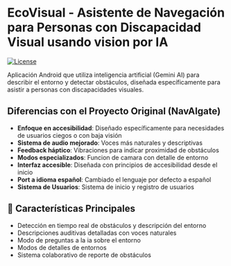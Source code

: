 # EcoVisual - Asistente de Navegación para Personas con Discapacidad Visual usando vision por IA

[![License](https://img.shields.io/badge/license-MIT-blue.svg)](LICENSE)

Aplicación Android que utiliza inteligencia artificial (Gemini AI) para describir el entorno y detectar obstáculos, diseñada específicamente para asistir a personas con discapacidades visuales.

##  Diferencias con el Proyecto Original (NavAIgate)

-  **Enfoque en accesibilidad**: Diseñado específicamente para necesidades de usuarios ciegos o con baja visión
-  **Sistema de audio mejorado**: Voces más naturales y descriptivas
-  **Feedback háptico**: Vibraciones para indicar proximidad de obstáculos
-  **Modos especializados**: Funcion de camara con detalle de entorno
-  **Interfaz accesible**: Diseñada con principios de accesibilidad desde el inicio
-  **Port a idioma español**: Cambiado el lenguaje por defecto a español 
-  **Sistema de Usuarios**: Sistema de inicio y registro de usuarios

## 📱 Características Principales

- Detección en tiempo real de obstáculos y descripción del entorno
- Descripciones auditivas detalladas con voces naturales
- Modo de preguntas a la ia sobre el entorno
- Modos de detalles de entornos
- Sistema colaborativo de reporte de obstáculos
